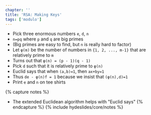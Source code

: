 ```yaml
---
chapter: ''
title: 'RSA: Making Keys'
tags: ['modulo']
---
```


<ul>
  <li class="fragment"><div class="deflate">Pick three enormous numbers <code>e</code>, <code>d</code>, <code>n</code></div></li>
  <li class="fragment"><div class="deflate"><code>n=pq</code> where <code>p</code> and <code>q</code> are big primes</div></li>
  <li class="fragment"><div class="deflate">(Big primes are easy to find, but <code>n</code> is really hard to factor)</div></li>
  <li class="fragment"><div class="deflate">Let <code>φ(m)</code> be the number of numbers in <code>{1, 2, ..., m-1}</code> that are relatively prime to <code>m</code></div></li>
  <li class="fragment"><div class="deflate">Turns out that <code>φ(n) = (p - 1)(q - 1)</code></div></li>
  <li class="fragment"><div class="deflate">Pick <code>d</code> such that it is relatively prime to <code>φ(n)</code></div></li>
  <li class="fragment"><div class="deflate">Euclid says that when <code>(a,b)=1</code>, then <code>ax+by=1</code></div></li>
  <li class="fragment"><div class="deflate">Thus <code>de - φ(n)f = 1</code> because we insist that <code>(φ(n),d)=1</code></div></li>
  <li class="fragment"><div class="deflate">Print <code>e</code> and <code>n</code> on tee shirts</div></li>
</ul>


{% capture notes %}
* The extended Euclidean algorithm helps with "Euclid says"
{% endcapture %}
{% include hydeslides/core/notes %}
